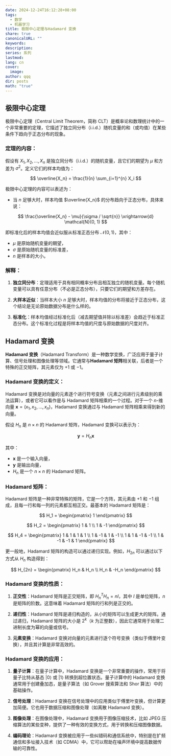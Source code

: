 ```yaml
---
date: 2024-12-24T16:12:28+08:00
tags:
  - 数学
  - 机器学习
title: 极限中心定理与Hadamard 变换
share: true
canonicalURL: ""
keywords: 
description: 
series: 系列
lastmod: 
lang: cn
cover:
  image: 
author: qqq
dir: posts
math: "true"
---
```



## 极限中心定理

极限中心定理（Central Limit Theorem，简称 CLT）是概率论和数理统计中的一个非常重要的定理，它描述了独立同分布（i.i.d.）随机变量的和（或均值）在某些条件下趋向于正态分布的现象。

### 定理的内容：
假设有 $X_1, X_2, \dots, X_n$ 是独立同分布（i.i.d.）的随机变量，且它们的期望为 $\mu$ 和方差为 $\sigma^2$。定义它们的样本均值为：

$$
\overline{X_n} = \frac{1}{n} \sum_{i=1}^{n} X_i
$$

极限中心定理的内容可以表述为：

- 当 $n$ 足够大时，样本均值 $\overline{X_n}$ 的分布趋向于正态分布，具体来说：

$$
\frac{\overline{X_n} - \mu}{\sigma / \sqrt{n}} \xrightarrow{d} \mathcal{N}(0, 1)
$$

即标准化后的样本均值会近似服从标准正态分布 $\mathcal{N}(0, 1)$，其中：
- $\mu$ 是原始随机变量的期望，
- $\sigma$ 是原始随机变量的标准差，
- $n$ 是样本的大小。

### 解释：
1. **独立同分布**：定理适用于具有相同概率分布且相互独立的随机变量。每个随机变量可以具有任意分布（不必是正态分布），只要它们的期望和方差存在。
   
2. **大样本近似**：当样本大小 $n$ 足够大时，样本均值的分布将接近于正态分布，这个结论是无论原始数据分布是什么样的。

3. **标准化**：样本均值经过标准化后（减去期望值并除以标准差）会趋近于标准正态分布。这个标准化过程是将样本均值的尺度与原始数据的尺度对齐。


## Hadamard 变换

**Hadamard 变换**（Hadamard Transform）是一种数学变换，广泛应用于量子计算、信号处理和图像处理等领域。它通常与**Hadamard 矩阵**相关联，后者是一个特殊的正交矩阵，其元素仅为 $+1$ 或 $-1$。

### Hadamard 变换的定义：

Hadamard 变换是对向量的元素逐个进行符号变换（元素之间进行元素级别的乘法运算），或者它可以看作是与 Hadamard 矩阵相乘的一个过程。对于一个 $n$-维向量 $\mathbf{x} = (x_1, x_2, \dots, x_n)$，Hadamard 变换通过与 Hadamard 矩阵相乘来得到新的向量。

假设 $H_n$ 是 $n \times n$ 的 Hadamard 矩阵，Hadamard 变换可以表示为：

$$
\mathbf{y} = H_n \mathbf{x}
$$

其中：
- $\mathbf{x}$ 是一个输入向量，
- $\mathbf{y}$ 是输出向量，
- $H_n$ 是一个 $n \times n$ 的 Hadamard 矩阵。

### Hadamard 矩阵：

Hadamard 矩阵是一种非常特殊的矩阵，它是一个方阵，其元素由 $+1$ 和 $-1$ 组成，且每一行和每一列的元素都互相正交。最基本的 Hadamard 矩阵是：

$$
H_1 = \begin{pmatrix} 1 \end{pmatrix}
$$

$$
H_2 = \begin{pmatrix} 1 & 1 \\ 1 & -1 \end{pmatrix}
$$

$$
H_4 = \begin{pmatrix} 1 & 1 & 1 & 1 \\ 1 & -1 & 1 & -1 \\ 1 & 1 & -1 & -1 \\ 1 & -1 & -1 & 1 \end{pmatrix}
$$

更一般地，Hadamard 矩阵的构造可以通过递归实现。例如，$H_{2n}$ 可以通过以下方式从 $H_n$ 构造得到：

$$
H_{2n} = \begin{pmatrix} H_n & H_n \\ H_n & -H_n \end{pmatrix}
$$

### Hadamard 变换的性质：

1. **正交性**：Hadamard 矩阵是正交矩阵，即 $H_n^T H_n = nI$，其中 $I$ 是单位矩阵，$n$ 是矩阵的阶数。这意味着 Hadamard 矩阵的行和列是正交的。
   
2. **递归性**：Hadamard 矩阵是递归构造的，从小的矩阵可以生成更大的矩阵。通过递归，Hadamard 矩阵的大小是 $2^k$（$k$ 为正整数），因此它通常用于处理二进制长度为幂的向量或信号。

3. **元素变换**：Hadamard 变换对向量的元素进行逐个符号变换（类似于傅里叶变换），并且其计算是非常高效的。

### Hadamard 变换的应用：

1. **量子计算**：在量子计算中，Hadamard 变换是一个非常重要的操作，常用于将量子比特从基态 $|0\rangle$ 或 $|1\rangle$ 转换到超位置状态。量子计算中的 Hadamard 变换通常用于创建叠加态，是量子算法（如 Grover 搜索算法和 Shor 算法）中的基础操作。

2. **信号处理**：Hadamard 变换在信号处理中的应用类似于傅里叶变换，但计算更加简便。它也用于数据压缩和图像处理（如离散 Hadamard 变换）。

3. **图像处理**：在图像处理中，Hadamard 变换用于图像压缩技术，比如 JPEG 压缩算法的某些变种，提供了一种有效的变换方式，用于转换和压缩图像数据。

4. **编码理论**：Hadamard 变换被应用于一些纠错码和通信系统中，特别是在扩频通信和多址接入技术（如 CDMA）中，它可以帮助在噪声环境中提高数据传输的可靠性。

